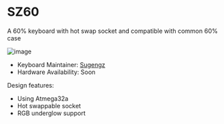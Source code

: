 # SZ60
A 60% keyboard with hot swap socket and compatible with common 60% case

![image](https://user-images.githubusercontent.com/72374465/166854781-a13acc66-c0af-446a-b908-5f896b43464c.png)


* Keyboard Maintainer: [Sugengz](https://github.com/sugengz)
* Hardware Availability: Soon

Design features:
* Using Atmega32a
* Hot swappable socket
* RGB underglow support
